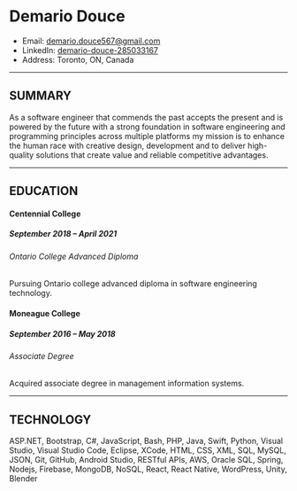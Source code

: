 # Demario Douce

- Email: demario.douce567@gmail.com
- LinkedIn: [demario-douce-285033167](https://www.linkedin.com/in/demario-douce-285033167/)
- Address: Toronto, ON, Canada

---

## SUMMARY

As a software engineer that commends the past accepts the present and is powered by the future with a strong foundation in software engineering and programming principles across multiple platforms my mission is to enhance the human race with creative design, development and to deliver high-quality solutions that create value and reliable competitive advantages.

---

## EDUCATION

#### Centennial College

##### September 2018 – April 2021

###### Ontario College Advanced Diploma

Pursuing Ontario college advanced diploma in software engineering technology.

#### Moneague College

##### September 2016 – May 2018

###### Associate Degree

Acquired associate degree in management information systems.

---

## TECHNOLOGY

ASP.NET, Bootstrap, C#, JavaScript, Bash, PHP, Java, Swift, Python, Visual Studio, Visual Studio Code, Eclipse, XCode, HTML, CSS, XML, SQL, MySQL, JSON, Git, GitHub, Android Studio, RESTful APIs, AWS, Oracle SQL, Spring, Nodejs, Firebase, MongoDB, NoSQL, React, React Native, WordPress, Unity, Blender
